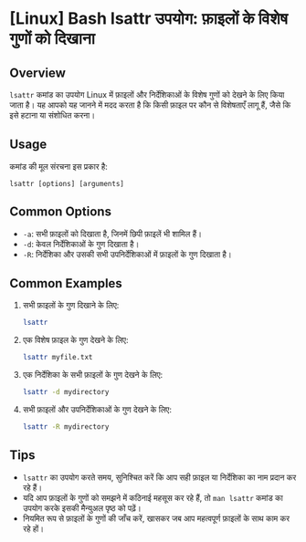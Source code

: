 # [Linux] Bash lsattr उपयोग: फ़ाइलों के विशेष गुणों को दिखाना

## Overview
`lsattr` कमांड का उपयोग Linux में फ़ाइलों और निर्देशिकाओं के विशेष गुणों को देखने के लिए किया जाता है। यह आपको यह जानने में मदद करता है कि किसी फ़ाइल पर कौन से विशेषताएँ लागू हैं, जैसे कि इसे हटाना या संशोधित करना।

## Usage
कमांड की मूल संरचना इस प्रकार है:

```
lsattr [options] [arguments]
```

## Common Options
- `-a`: सभी फ़ाइलों को दिखाता है, जिनमें छिपी फ़ाइलें भी शामिल हैं।
- `-d`: केवल निर्देशिकाओं के गुण दिखाता है।
- `-R`: निर्देशिका और उसकी सभी उपनिर्देशिकाओं में फ़ाइलों के गुण दिखाता है।

## Common Examples
1. सभी फ़ाइलों के गुण दिखाने के लिए:
   ```bash
   lsattr
   ```

2. एक विशेष फ़ाइल के गुण देखने के लिए:
   ```bash
   lsattr myfile.txt
   ```

3. एक निर्देशिका के सभी फ़ाइलों के गुण देखने के लिए:
   ```bash
   lsattr -d mydirectory
   ```

4. सभी फ़ाइलों और उपनिर्देशिकाओं के गुण देखने के लिए:
   ```bash
   lsattr -R mydirectory
   ```

## Tips
- `lsattr` का उपयोग करते समय, सुनिश्चित करें कि आप सही फ़ाइल या निर्देशिका का नाम प्रदान कर रहे हैं।
- यदि आप फ़ाइलों के गुणों को समझने में कठिनाई महसूस कर रहे हैं, तो `man lsattr` कमांड का उपयोग करके इसकी मैन्युअल पृष्ठ को पढ़ें।
- नियमित रूप से फ़ाइलों के गुणों की जाँच करें, खासकर जब आप महत्वपूर्ण फ़ाइलों के साथ काम कर रहे हों।